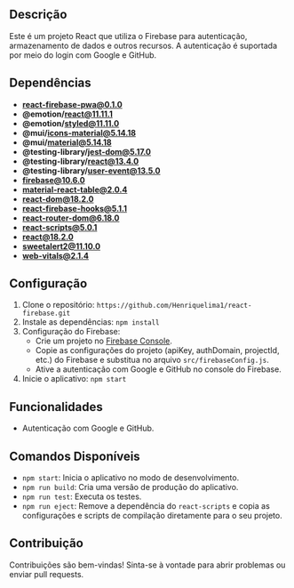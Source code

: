 ## Descrição
Este é um projeto React que utiliza o Firebase para autenticação, armazenamento de dados e outros recursos. A autenticação é suportada por meio do login com Google e GitHub.

## Dependências

- **react-firebase-pwa@0.1.0**
- **@emotion/react@11.11.1**
- **@emotion/styled@11.11.0**
- **@mui/icons-material@5.14.18**
- **@mui/material@5.14.18**
- **@testing-library/jest-dom@5.17.0**
- **@testing-library/react@13.4.0**
- **@testing-library/user-event@13.5.0**
- **firebase@10.6.0**
- **material-react-table@2.0.4**
- **react-dom@18.2.0**
- **react-firebase-hooks@5.1.1**
- **react-router-dom@6.18.0**
- **react-scripts@5.0.1**
- **react@18.2.0**
- **sweetalert2@11.10.0**
- **web-vitals@2.1.4**

## Configuração

1. Clone o repositório: `https://github.com/Henriquelima1/react-firebase.git`
2. Instale as dependências: `npm install`
3. Configuração do Firebase:
    - Crie um projeto no [Firebase Console](https://console.firebase.google.com/).
    - Copie as configurações do projeto (apiKey, authDomain, projectId, etc.) do Firebase e substitua no arquivo `src/firebaseConfig.js`.
    - Ative a autenticação com Google e GitHub no console do Firebase.
4. Inicie o aplicativo: `npm start`

## Funcionalidades

- Autenticação com Google e GitHub.


## Comandos Disponíveis

- `npm start`: Inicia o aplicativo no modo de desenvolvimento.
- `npm run build`: Cria uma versão de produção do aplicativo.
- `npm run test`: Executa os testes.
- `npm run eject`: Remove a dependência do `react-scripts` e copia as configurações e scripts de compilação diretamente para o seu projeto.

## Contribuição

Contribuições são bem-vindas! Sinta-se à vontade para abrir problemas ou enviar pull requests.

